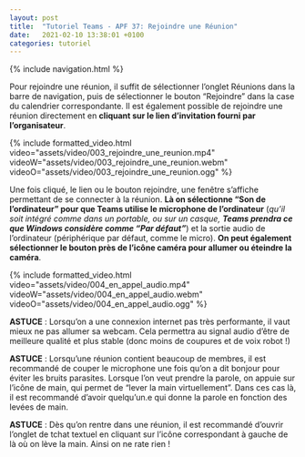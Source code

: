 ```yaml
---
layout: post
title:  "Tutoriel Teams - APF 37: Rejoindre une Réunion"
date:   2021-02-10 13:38:01 +0100
categories: tutoriel
---
```

{% include navigation.html %}

Pour rejoindre une réunion, il suffit de sélectionner l’onglet Réunions dans la barre de navigation, puis de sélectionner le bouton “Rejoindre” dans la case du calendrier correspondante.
Il est également possible de rejoindre une réunion directement en **cliquant sur le lien d’invitation fourni par l’organisateur**.

{% include formatted_video.html video="assets/video/003_rejoindre_une_reunion.mp4" videoW="assets/video/003_rejoindre_une_reunion.webm" videoO="assets/video/003_rejoindre_une_reunion.ogg" %}

Une fois cliqué, le lien ou le bouton rejoindre, une fenêtre s’affiche permettant de se connecter à la réunion. **Là on sélectionne “Son de l’ordinateur” pour que Teams utilise le microphone de l’ordinateur** (*qu’il soit intégré comme dans un portable, ou sur un casque, **Teams prendra ce que Windows considère comme “Par défaut”***) et la sortie audio de l’ordinateur (périphérique par défaut, comme le micro).
**On peut également sélectionner le bouton près de l’icône caméra pour allumer ou éteindre la caméra**.

{% include formatted_video.html video="assets/video/004_en_appel_audio.mp4" videoW="assets/video/004_en_appel_audio.webm" videoO="assets/video/004_en_appel_audio.ogg" %}

**ASTUCE** : Lorsqu’on a une connexion internet pas très performante, il vaut mieux ne pas allumer sa webcam. Cela permettra au signal audio d’être de meilleure qualité et plus stable (donc moins de coupures et de voix robot !)

**ASTUCE** : Lorsqu’une réunion contient beaucoup de membres, il est recommandé de couper le microphone une fois qu’on a dit bonjour pour éviter les bruits parasites. Lorsque l’on veut prendre la parole, on appuie sur l’icône de main, qui permet de “lever la main virtuellement”. Dans ces cas là, il est recommandé d’avoir quelqu’un.e qui donne la parole en fonction des levées de main.

**ASTUCE** : Dès qu’on rentre dans une réunion, il est recommandé d’ouvrir l’onglet de tchat textuel en cliquant sur l’icône correspondant à gauche de là où on lève la main. Ainsi on ne rate rien !

